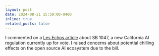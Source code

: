 ```yaml
---
layout: post
date: 2024-08-21 15:59:00-0400
inline: true
related_posts: false
---
```


I commented on a [Les Echos article](https://www.lesechos.fr/tech-medias/intelligence-artificielle/en-californie-la-loi-de-protection-contre-lia-amendee-pour-apaiser-la-silicon-valley-2114566) about SB 1047, a new California AI regulation currently up for vote. I raised concerns about potential chilling effects on the open source AI ecosystem due to the bill.